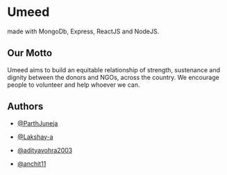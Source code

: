 
# Umeed
made with MongoDb, Express, ReactJS and NodeJS.

## Our Motto
Umeed aims to build an equitable relationship of strength, sustenance and dignity between the donors and NGOs, across the country.
We encourage people to volunteer and  help whoever we can. 


## Authors

- [@ParthJuneja](https://github.com/ParthJuneja)

- [@Lakshay-a](https://github.com/Lakshay-a)

- [@adityavohra2003](https://github.com/adityavohra2003)

- [@anchit11](https://github.com/anchit11)
